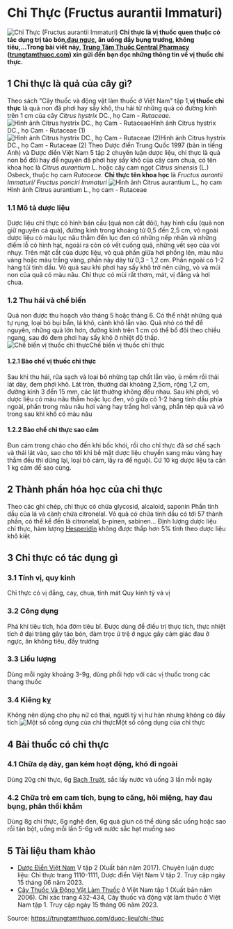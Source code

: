 # Chỉ Thực (Fructus aurantii Immaturi)

![Chỉ Thực \(Fructus aurantii Immaturi\)](https://trungtamthuoc.com/images/others/chi-thuc-0-6645.jpg)
**Chỉ thực là vị thuốc quen thuộc có tác dụng trị táo bón,[đau ngực](https://trungtamthuoc.com/bai-viet/dai-cuong-ve-dau-that-nguc-va-duoc-ly-thuoc-dieu-tri-dau-that-nguc "đau ngực"), ăn uống đầy bụng trướng, không tiêu,...Trong bài viết này, [Trung Tâm Thuốc Central Pharmacy](https://trungtamthuoc.com/ "Trung Tâm Thuốc Central Pharmacy") ([trungtamthuoc.com](https://trungtamthuoc.com/ "trungtamthuoc.com")) xin gửi đến bạn đọc những thông tin về vị thuốc chỉ thực.**
##  1 Chỉ thực là quả của cây gì?
Theo sách "Cây thuốc và động vật làm thuốc ở Việt Nam" tập 1,**vị thuốc chỉ thực** là quả non đã phơi hay sấy khô, thu hái từ những quả có đường kính trên 1 cm của cây _Citrus hystrix_ DC., họ Cam - _Rutaceae._
![Hình ảnh Citrus hystrix DC., họ Cam - Rutaceae](https://trungtamthuoc.com/images/item/chi-thuc-1.jpg)Hình ảnh Citrus hystrix DC., họ Cam - Rutaceae (1)
![Hình ảnh Citrus hystrix DC., họ Cam - Rutaceae \(2\)](https://trungtamthuoc.com/images/item/chi-thuc-3.jpg)Hình ảnh Citrus hystrix DC., họ Cam - Rutaceae (2)
Theo Dược điển Trung Quốc 1997 (bản in tiếng Anh) và Dược điển Việt Nam 5 tập 2 chuyên luận dược liệu, chỉ thực là quả non bổ đôi hay để nguyên đã phơi hay sấy khô của cây cam chua, có tên khoa học là _Citrus aurantium_ L. hoặc cây cam ngọt _Citrus sinensis_ (L.) Osbeck, thuộc họ cam _Rutaceae._
**Chỉ thực tên khoa học** là _Fructus aurantii Immaturi/ Fructus ponciri Immaturi_
![Hình ảnh Citrus aurantium L., họ cam](https://trungtamthuoc.com/images/item/chi-thuc-2.jpg)Hình ảnh Citrus aurantium L., họ cam - Rutaceae
### 1.1 Mô tả dược liệu
Dược liệu chỉ thực có hình bán cầu (quả non cắt đôi), hay hình cầu (quả non giữ nguyên cả quả), đường kính trong khoảng từ 0,5 đến 2,5 cm, vỏ ngoài dược liệu có màu lục nâu thẫm đến lục đen có những nếp nhăn và những điểm lỗ có hình hạt, ngoài ra còn có vết cuống quả, những vết sẹo của vòi nhụy.
Trên mặt cắt của dược liệu, vỏ quả phần giữa hơi phồng lên, màu nâu vàng hoặc màu trắng vàng, phần này dày từ 0,3 - 1,2 cm. Phần ngoài có 1-2 hàng túi tinh dầu. Vỏ quả sau khi phơi hay sấy khô trở nên cứng, vỏ và múi non của quả có màu nâu. 
Chỉ thực có mùi rất thơm, mát, vị đắng và hơi chua.
### 1.2 Thu hái và chế biến
Quả non được thu hoạch vào tháng 5 hoặc tháng 6. Có thể nhặt những quả tự rụng, loại bỏ bụi bẩn, lá khô, cành khô lẫn vào. Quả nhỏ có thể để nguyên, những quả lớn hơn, đường kính trên 1 cm có thể bổ đôi theo chiều ngang, sau đó đem phơi hay sấy khô ở nhiệt độ thấp.
![Chế biến vị thuốc chỉ thực ](https://trungtamthuoc.com/images/item/chi-thuc-4.jpg)Chế biến vị thuốc chỉ thực 
#### 1.2.1 Bào chế vị thuốc chỉ thực
Sau khi thu hái, rửa sạch và loại bỏ những tạp chất lẫn vào, ủ mềm rồi thái lát dày, đem phơi khô. Lát tròn, thường dài khoàng 2,5cm, rộng 1,2 cm, đường kính 3 đến 15 mm, các lát thường không đều nhau.
Sau khi phơi, vỏ dược liệu có màu nâu thẫm hoặc lục đen, vỏ giữa có 1-2 hàng tinh dầu phía ngoài, phần trong màu nâu hơi vàng hay trắng hơi vàng, phần tép quả và vỏ trong sau khi khô có màu nâu
#### 1.2.2 Bào chế chỉ thực sao cám
Đun cám trong chảo cho đến khi bốc khói, rồi cho chỉ thực đã sơ chế sạch và thái lát vào, sao cho tới khi bề mặt dược liệu chuyển sang màu vàng hay thẫm đều thì dừng lại, loại bỏ cám, lấy ra để nguội. Cứ 10 kg dược liệu ta cần 1 kg cám để sao cùng.
##  2 Thành phần hóa học của chỉ thực
Theo các ghi chép, chỉ thực có chứa glycosid, alcaloid, saponin
Phần tinh dầu của lá và cành chứa citronelal. Vỏ quả có chứa tinh dầu có tới 57 thành phần, có thể kể đến là citronelal, b-pinen, sabinen...
Định lượng dược liệu chỉ thực, hàm lượng [Hesperidin](https://trungtamthuoc.com/hoat-chat/hesperidin "Hesperidin") không được thấp hơn 5% tính theo dược liệu khô kiệt
##  3 Chỉ thực có tác dụng gì
### 3.1 Tính vị, quy kinh
Chỉ thực có vị đắng, cay, chua, tính mát
Quy kinh tỳ và vị
### 3.2 Công dụng
Phá khí tiêu tích, hóa đờm tiêu bĩ. Được dùng để điều trị thực tích, thực nhiệt tích ở đại tràng gây táo bón, đàm trọc ứ trệ ở ngực gây cảm giác đau ở ngực, ăn không tiêu, đầy trướng
### 3.3 Liều lượng
Dùng mỗi ngày khoảng 3-9g, dùng phối hợp với các vị thuốc trong các thang thuốc
### 3.4 Kiêng kỵ
Không nên dùng cho phụ nữ có thai, người tỳ vị hư hàn nhưng không có đầy tích
![Một số công dụng của chỉ thực](https://trungtamthuoc.com/images/item/chi-thuc-5.jpg)Một số công dụng của chỉ thực
##  4 Bài thuốc có chỉ thực
### 4.1 Chữa dạ dày, gan kém hoạt động, khó đi ngoài
Dùng 20g chỉ thực, 6g [Bạch Truật](https://trungtamthuoc.com/duoc-lieu/bach-truat-46 "Bạch Truật"), sắc lấy nước và uống 3 lần mỗi ngày
### 4.2 Chữa trẻ em cam tích, bụng to căng, hôi miệng, hay đau bụng, phân thối khắm
Dùng 8g chỉ thực, 6g nghệ đen, 6g quả giun có thể dùng sắc uống hoặc sao rồi tán bột, uống mỗi lần 5-6g với nước sắc hạt muồng sao
##  5 Tài liệu tham khảo
  * [Dược Điển Việt Nam](https://trungtamthuoc.com/bai-viet/duoc-dien-viet-nam "Dược Điển Việt Nam") V tập 2 (Xuất bản năm 2017). Chuyên luận dược liệu: Chỉ thực trang 1110-1111, Dược điển Việt Nam V tập 2. Truy cập ngày 15 tháng 06 năm 2023.
  * [Cây Thuốc Và Động Vật Làm Thuốc](https://trungtamthuoc.com/bai-viet/doc-online-va-tai-mien-phi-pdf-sach-cay-thuoc-va-dong-vat-lam-thuoc-o-viet-nam "Cây Thuốc Và Động Vật Làm Thuốc") ở Việt Nam tập 1 (Xuất bản năm 2006). Chỉ xác trang 432-434, Cây thuốc và động vật làm thuốc ở Việt Nam tập 1. Truy cập ngày 15 tháng 06 năm 2023.




Source: https://trungtamthuoc.com/duoc-lieu/chi-thuc